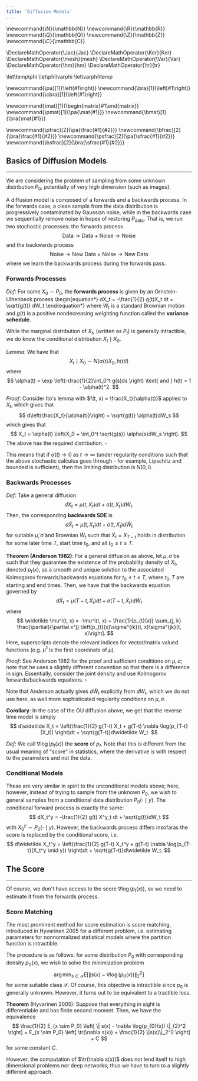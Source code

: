 ```yaml
---
title: 'Diffusion Models'
...
```


\newcommand{\N}{\mathbb{N}}
\newcommand{\R}{\mathbb{R}}
\newcommand{\Q}{\mathbb{Q}}
\newcommand{\Z}{\mathbb{Z}}
\newcommand{\C}{\mathbb{C}}

\DeclareMathOperator{\Jac}{Jac}
\DeclareMathOperator{\Ker}{Ker}
\DeclareMathOperator{\mesh}{mesh}
\DeclareMathOperator{\Var}{Var}
\DeclareMathOperator{\hm}{hm}
\DeclareMathOperator{\tr}{tr}

\let\temp\phi
\let\phi\varphi
\let\varphi\temp

\newcommand{\pa}[1]{\left(#1\right)}
\newcommand{\bra}[1]{\left[#1\right]}
\newcommand{\cbra}[1]{\left\{#1\right\}}

\newcommand{\mat}[1]{\begin{matrix}#1\end{matrix}}
\newcommand{\pmat}[1]{\pa{\mat{#1}}}
\newcommand{\bmat}[1]{\bra{\mat{#1}}}

\newcommand{\pfrac}[2]{\pa{\frac{#1}{#2}}}
\newcommand{\bfrac}[2]{\bra{\frac{#1}{#2}}}
\newcommand{\psfrac}[2]{\pa{\sfrac{#1}{#2}}}
\newcommand{\bsfrac}[2]{\bra{\sfrac{#1}{#2}}}


## Basics of Diffusion Models

------------------------

We are considering the problem of sampling from some unknown distribution $P_0$, potentially of very high dimension (such as images).

A diffusion model is composed of a forwards and a backwards process. In the forwards case, a clean sample from the data distribution is progressively contaminated by Gaussian noise, while in the backwards case we sequentially remove noise in hopes of restoring $P_{\text{data}}$. That is, we run two stochastic processes:
the forwards process
$$
    \text{Data} \to \text{Data + Noise} \to \text{Noise}
$$
and the backwards process
$$
    \text{Noise} \to \text{New Data + Noise} \to \text{New Data}
$$
where we learn the backwards process during the forwards pass.

### Forwards Processes

_Def_: For some $X_0 \sim P_{0}$, the **forwards process** is given by an Ornstein-Ulhenbeck process
\begin{equation*}
    dX_t = -\frac{1}{2} g(t)X_t dt + \sqrt{g(t)} dW_t
\end{equation*}
where $W_t$ is a standard Brownian motion and $g(t)$ is a positive nondecreasing weighting function called the **variance schedule**.

While the marginal distribution of $X_t$, (written as $P_t$) is generally intractible, we do know the conditional distribution $X_t \mid X_0$.

_Lemma_: We have that
$$
    X_t \mid X_0 \sim N \left(\alpha(t) X_0, h(t) I\right)
$$
where 
$$
    \alpha(t) = \exp \left(-\frac{1}{2}\int_0^t g(s)ds \right) \text{ and } h(t) = 1 - \alpha(t)^2.
$$

_Proof_: Consider Ito's lemma with $f(t, x) = \frac{X_t}{\alpha(t)}$ applied to $X_t$, which gives that
$$
    d\left(\frac{X_t}{\alpha(t)}\right) = \sqrt{g(t)} \alpha(t)dW_s
$$
which gives that
$$
    X_t = \alpha(t) \left(X_0 + \int_0^t \sqrt{g(s)} \alpha(s)dW_s \right).
$$
The above has the required distribution. $\square$

This means that if $\alpha(t) \to 0$ as $t \to \infty$ (under regularity conditions such that the above stochastic calculus goes through - for example, Lipschitz and bounded is sufficient), then the limiting distribution is $N(0, I)$.

### Backwards Processes

_Def_: Take a general diffusion
$$
    dX_t = \mu(t, X_t)dt + \sigma(t, X_t)dW_t.
$$
Then, the corresponding **backwards SDE** is
$$
    d\widetilde X_t = \widetilde \mu(t, X_t)dt + \widetilde \sigma(t, X_t) d\widetilde W_t
$$
for suitable $\widetilde \mu, \widetilde \sigma$ and Brownian $\widetilde W_t$ such that $\widetilde X_{t} = X_{T - t}$ holds in distribution for some later time $T$, start time $t_0$, and all $t_0 \leq t \leq T$.

**Theorem (Anderson 1982)**: For a general diffusion as above, let $\mu, \sigma$ be such that they guarantee the existence of the probability density of $X_t$, denoted $p_t(x)$, as a smooth and unique solution to the associated Kolmogorov forwards/backwards equations for $t_0 \leq t \leq T$, where $t_0, T$ are starting and end times. Then, we have that the backwards equation governed by 
$$
    d\widetilde X_t = \widetilde \mu(T - t, \widetilde X_t)dt + \sigma(T - t, \widetilde X_t) d\widetilde W_t
$$
where
$$
    \widetilde \mu^i(t, x) = -\mu^i(t, x) + \frac{1}{p_{t}(x)} \sum_{j, k} \frac{\partial}{\partial x^j} \left[p_{t}(x)\sigma^{ik}(t, x)\sigma^{jk}(t, x)\right].
$$
Here, superscripts denote the relevant indices for vector/matrix valued functions (e.g. $\mu^{1}$ is the first coordinate of $\mu$).

_Proof_: See Anderson 1982 for the proof and sufficient conditions on $\mu, \sigma$; note that he uses a slightly different convention so that there is a difference in sign. Essentially, consider the joint density and use Kolmogorov forwards/backwards equations. $\square$

Note that Anderson actually gives $d\widetilde W_t$ explicitly from $dW_t$, which we do not use here, as well more sophisticated regularity conditions on $\mu, \sigma$.

**Corollary**: In the case of the OU diffusion above, we get that the reverse time model is simply 
$$
    d\widetilde X_t = \left(\frac{1}{2} g(T-t) X_t + g(T-t) \nabla \log(p_{T-t}(X_t)) \right)dt + \sqrt{g(T-t)}d\widetilde W_t.
$$

_Def_: We call $\nabla \log(p_t(x))$ the **score** of $p_t$. Note that this is different from the usual meaning of "score" in statistics, where the derivative is with respect to the parameters and not the data.

### Conditional Models

These are very similar in spirit to the unconditional models above; here, however, instead of trying to sample from the unknown $P_0$, we wish to general samples from a conditional data distribution $P_0(\cdot \mid y)$. The conditional forward process is exactly the same:
$$
    dX_t^y = -\frac{1}{2} g(t) X^y_t dt + \sqrt{g(t)}dW_t
$$
with $X_0^y \sim P_0(\cdot \mid y)$. However, the backwards process differs insofaras the score is replaced by the conditional score, i.e.
$$
    d\widetilde X_t^y = \left(\frac{1}{2} g(T-t) X_t^y + g(T-t) \nabla \log(p_{T-t}(X_t^y \mid y)) \right)dt + \sqrt{g(T-t)}d\widetilde W_t.
$$

## The Score

------------------------

Of course, we don't have access to the score $\nabla \log(p_t(x))$, so we need to estimate it from the forwards process.

### Score Matching

The most prominent method for score estimation is score matching, introduced in Hyvarinen 2005 for a different problem, i.e. estimating parameters for nonnormalized statistical models where the partition function is intractible.

The procedure is as follows: for some distribution $P_0$ with corresponding density $p_0(x)$, we wish to solve the minimization problem
$$
    \arg\min_{s \in \mathcal S} E \left[ \| s(x) - \nabla \log(p_{0}(x)) \|_{2}^2 \right]
$$
for some suitable class $\mathcal S$. Of course, this objective is intractible since $p_0$ is generally unknown. However, it turns out to be equivalent to a tractible loss.

**Theorem** (Hyvarinen 2005): Suppose that everything in sight is differentiable and has finite second moment. Then, we have the equivalence 
$$
    \frac{1}{2} E_{x \sim P_0} \left[ \| s(x) - \nabla \log(p_{0}(x)) \|_{2}^2 \right] = E_{x \sim P_0} \left[ \tr(\nabla s(x)) + \frac{1}{2} \|s(x)\|_2^2 \right] + C
$$
for some constant $C$.

However, the computation of $\tr(\nabla s(x))$ does not lend itself to high dimensional problems nor deep networks; thus we have to turn to a slightly different approach.
